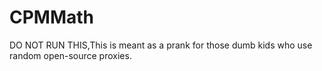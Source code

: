 # CPMMath
DO NOT RUN THIS,This is meant as a prank for those dumb kids who use random open-source proxies.
